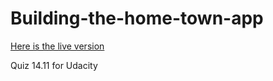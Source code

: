# Building-the-home-town-app

[Here is the live version](https://magicmart.github.io/Building-the-home-town-app/)

Quiz 14.11 for Udacity
